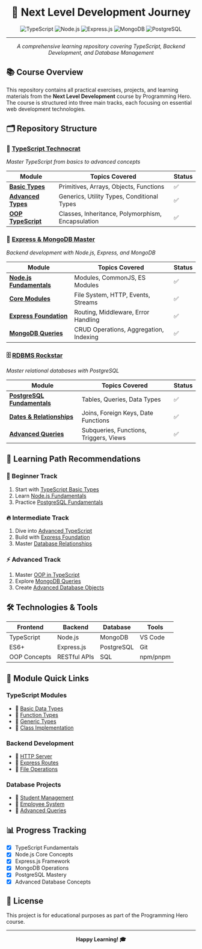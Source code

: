 <div align="center">

# 🚀 Next Level Development Journey

![TypeScript](https://img.shields.io/badge/TypeScript-007ACC?style=for-the-badge&logo=typescript&logoColor=white)
![Node.js](https://img.shields.io/badge/Node.js-43853D?style=for-the-badge&logo=node.js&logoColor=white)
![Express.js](https://img.shields.io/badge/Express.js-404D59?style=for-the-badge)
![MongoDB](https://img.shields.io/badge/MongoDB-4EA94B?style=for-the-badge&logo=mongodb&logoColor=white)
![PostgreSQL](https://img.shields.io/badge/PostgreSQL-316192?style=for-the-badge&logo=postgresql&logoColor=white)

---

_A comprehensive learning repository covering TypeScript, Backend Development, and Database Management_

</div>

## 📚 Course Overview

This repository contains all practical exercises, projects, and learning materials from the **Next Level Development** course by Programming Hero. The course is structured into three main tracks, each focusing on essential web development technologies.

## 🗂️ Repository Structure

### 📘 [TypeScript Technocrat](./typescript-technocrat/)

_Master TypeScript from basics to advanced concepts_

| Module                                                             | Topics Covered                                    | Status |
| ------------------------------------------------------------------ | ------------------------------------------------- | ------ |
| **[Basic Types](./typescript-technocrat/basic-types-of-ts/)**      | Primitives, Arrays, Objects, Functions            | ✅     |
| **[Advanced Types](./typescript-technocrat/advance-types-of-ts/)** | Generics, Utility Types, Conditional Types        | ✅     |
| **[OOP TypeScript](./typescript-technocrat/oop-typescript/)**      | Classes, Inheritance, Polymorphism, Encapsulation | ✅     |

### 🚀 [Express & MongoDB Master](./express-mongo-master/)

_Backend development with Node.js, Express, and MongoDB_

| Module                                                                     | Topics Covered                         | Status |
| -------------------------------------------------------------------------- | -------------------------------------- | ------ |
| **[Node.js Fundamentals](./express-mongo-master/fundamentals-of-nodejs/)** | Modules, CommonJS, ES Modules          | ✅     |
| **[Core Modules](./express-mongo-master/nodejs-core-modules/)**            | File System, HTTP, Events, Streams     | ✅     |
| **[Express Foundation](./express-mongo-master/foundation-of-express/)**    | Routing, Middleware, Error Handling    | ✅     |
| **[MongoDB Queries](./express-mongo-master/in-depth-mongodb-queries/)**    | CRUD Operations, Aggregation, Indexing | ✅     |

### 🗄️ [RDBMS Rockstar](./rdbms-rockstar/)

_Master relational databases with PostgreSQL_

| Module                                                                             | Topics Covered                         | Status |
| ---------------------------------------------------------------------------------- | -------------------------------------- | ------ |
| **[PostgreSQL Fundamentals](./rdbms-rockstar/postgres-fundamentals/)**             | Tables, Queries, Data Types            | ✅     |
| **[Dates & Relationships](./rdbms-rockstar/dates-relationship-join-in-postgres/)** | Joins, Foreign Keys, Date Functions    | ✅     |
| **[Advanced Queries](./rdbms-rockstar/advance-query-db-object/)**                  | Subqueries, Functions, Triggers, Views | ✅     |

## 🎯 Learning Path Recommendations

### 🔰 Beginner Track

1. Start with [TypeScript Basic Types](./typescript-technocrat/basic-types-of-ts/)
2. Learn [Node.js Fundamentals](./express-mongo-master/fundamentals-of-nodejs/)
3. Practice [PostgreSQL Fundamentals](./rdbms-rockstar/postgres-fundamentals/)

### 🔥 Intermediate Track

1. Dive into [Advanced TypeScript](./typescript-technocrat/advance-types-of-ts/)
2. Build with [Express Foundation](./express-mongo-master/foundation-of-express/)
3. Master [Database Relationships](./rdbms-rockstar/dates-relationship-join-in-postgres/)

### ⚡ Advanced Track

1. Master [OOP in TypeScript](./typescript-technocrat/oop-typescript/)
2. Explore [MongoDB Queries](./express-mongo-master/in-depth-mongodb-queries/)
3. Create [Advanced Database Objects](./rdbms-rockstar/advance-query-db-object/)

## 🛠️ Technologies & Tools

<div align="center">

| Frontend     | Backend      | Database   | Tools    |
| ------------ | ------------ | ---------- | -------- |
| TypeScript   | Node.js      | MongoDB    | VS Code  |
| ES6+         | Express.js   | PostgreSQL | Git      |
| OOP Concepts | RESTful APIs | SQL        | npm/pnpm |

</div>

## 📝 Module Quick Links

### TypeScript Modules

- 🔸 [Basic Data Types](./typescript-technocrat/basic-types-of-ts/src/basicTypes.ts)
- 🔸 [Function Types](./typescript-technocrat/basic-types-of-ts/src/function.ts)
- 🔸 [Generic Types](./typescript-technocrat/advance-types-of-ts/src/generic.ts)
- 🔸 [Class Implementation](./typescript-technocrat/oop-typescript/src/class.ts)

### Backend Development

- 🔹 [HTTP Server](./express-mongo-master/nodejs-core-modules/todo-app/server.js)
- 🔹 [Express Routes](./express-mongo-master/foundation-of-express/src/app/todos/todos.routes.ts)
- 🔹 [File Operations](./express-mongo-master/nodejs-core-modules/fs.js)

### Database Projects

- 🔸 [Student Management](./rdbms-rockstar/postgres-fundamentals/manage_student.sql)
- 🔸 [Employee System](./rdbms-rockstar/dates-relationship-join-in-postgres/empoyee-management.sql)
- 🔸 [Advanced Queries](./rdbms-rockstar/advance-query-db-object/sub-query.sql)

## 📊 Progress Tracking

- [x] TypeScript Fundamentals
- [x] Node.js Core Concepts
- [x] Express.js Framework
- [x] MongoDB Operations
- [x] PostgreSQL Mastery
- [x] Advanced Database Concepts

## 📄 License

This project is for educational purposes as part of the Programming Hero course.

---

<div align="center">

**Happy Learning! 🎓**

</div>
